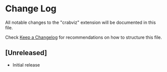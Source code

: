 # Change Log

All notable changes to the "crabviz" extension will be documented in this file.

Check [Keep a Changelog](http://keepachangelog.com/) for recommendations on how to structure this file.

## [Unreleased]

- Initial release